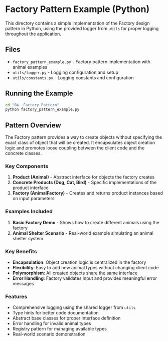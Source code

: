 # Factory Pattern Example (Python)

This directory contains a simple implementation of the Factory design pattern in Python, using the provided logger from `utils` for proper logging throughout the application.

## Files

- `factory_pattern_example.py` - Factory pattern implementation with animal examples
- `utils/logger.py` - Logging configuration and setup
- `utils/constants.py` - Logging constants and configuration

## Running the Example

```bash
cd "04. Factory Pattern"
python factory_pattern_example.py
```

## Pattern Overview

The Factory pattern provides a way to create objects without specifying the exact class of object that will be created. It encapsulates object creation logic and promotes loose coupling between the client code and the concrete classes.

### Key Components

1. **Product (Animal)** - Abstract interface for objects the factory creates
2. **Concrete Products (Dog, Cat, Bird)** - Specific implementations of the product interface
3. **Factory (AnimalFactory)** - Creates and returns product instances based on input parameters

### Examples Included

1. **Basic Factory Demo** - Shows how to create different animals using the factory
2. **Animal Shelter Scenario** - Real-world example simulating an animal shelter system

### Key Benefits

- **Encapsulation**: Object creation logic is centralized in the factory
- **Flexibility**: Easy to add new animal types without changing client code
- **Polymorphism**: All created objects share the same interface
- **Error Handling**: Factory validates input and provides meaningful error messages

### Features

- Comprehensive logging using the shared logger from `utils`
- Type hints for better code documentation
- Abstract base classes for proper interface definition
- Error handling for invalid animal types
- Registry pattern for managing available types
- Real-world scenario demonstration